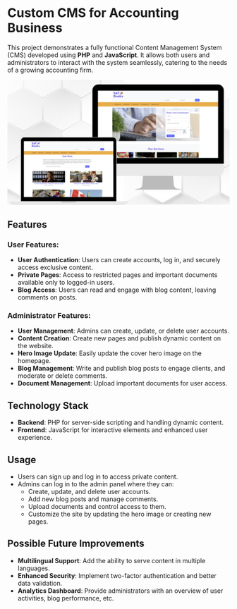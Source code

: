 # Custom CMS for Accounting Business

This project demonstrates a fully functional Content Management System (CMS) developed using **PHP** and **JavaScript**. It allows both users and administrators to interact with the system seamlessly, catering to the needs of a growing accounting firm.

![CMS Mockup](images/web-view.png)

## Features

### User Features:
- **User Authentication**: Users can create accounts, log in, and securely access exclusive content.
- **Private Pages**: Access to restricted pages and important documents available only to logged-in users.
- **Blog Access**: Users can read and engage with blog content, leaving comments on posts.

### Administrator Features:
- **User Management**: Admins can create, update, or delete user accounts.
- **Content Creation**: Create new pages and publish dynamic content on the website.
- **Hero Image Update**: Easily update the cover hero image on the homepage.
- **Blog Management**: Write and publish blog posts to engage clients, and moderate or delete comments.
- **Document Management**: Upload important documents for user access.

## Technology Stack
- **Backend**: PHP for server-side scripting and handling dynamic content.
- **Frontend**: JavaScript for interactive elements and enhanced user experience.

## Usage

- Users can sign up and log in to access private content.
- Admins can log in to the admin panel where they can:
    - Create, update, and delete user accounts.
    - Add new blog posts and manage comments.
    - Upload documents and control access to them.
    - Customize the site by updating the hero image or creating new pages.

## Possible Future Improvements

- **Multilingual Support**: Add the ability to serve content in multiple languages.
- **Enhanced Security**: Implement two-factor authentication and better data validation.
- **Analytics Dashboard**: Provide administrators with an overview of user activities, blog performance, etc.
